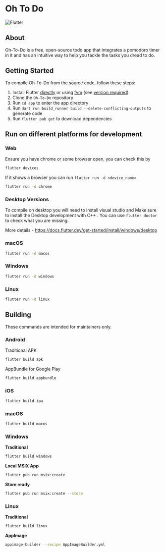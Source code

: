 
# Oh To Do

![Flutter](https://img.shields.io/badge/Flutter-%2302569B.svg?style=for-the-badge&logo=Flutter&logoColor=white)


## About
Oh-To-Do is a free, open-source todo app that integrates a pomodoro timer in it and has an intuitive way to help you tackle the tasks you dread to do.
## Getting Started

To compile Oh-To-Do from the source code, follow these steps:

1. Install Flutter [directly](https://flutter.dev) or using [fvm](https://fvm.app) (see [version required](.fvm/fvm_config.json))
2. Clone the `Oh-To-Do` repository
3. Run `cd app` to enter the app directory
4. Run `dart run build_runner build --delete-conflicting-outputs` to generate code
5. Run `flutter pub get` to download dependencies
## Run on different platforms for development

### Web
Ensure you have chrome or some browser open, you can check this by
```bash
flutter devices 
```

If it shows a browser you can run
`flutter run -d <device_name> `

```bash
flutter run -d chrome
```

### Desktop Versions

To compile on desktop you will need to install visual studio and Make sure to install the Desktop development with C++ . You can use `flutter doctor` to check what you are missing.

More details - https://docs.flutter.dev/get-started/install/windows/desktop

### macOS

```bash
flutter run -d macos
```

### Windows

```bash
flutter run -d windows
```

### Linux

```bash
flutter run -d linux
```

## Building

These commands are intended for maintainers only.

### Android

Traditional APK

```bash
flutter build apk
```

AppBundle for Google Play

```bash
flutter build appbundle
```

### iOS

```bash
flutter build ipa
```

### macOS

```bash
flutter build macos
```

### Windows

**Traditional**

```bash
flutter build windows
```

**Local MSIX App**

```bash
flutter pub run msix:create
```

**Store ready**

```bash
flutter pub run msix:create --store
```

### Linux

**Traditional**

```bash
flutter build linux
```

**AppImage**

```bash
appimage-builder --recipe AppImageBuilder.yml
```
